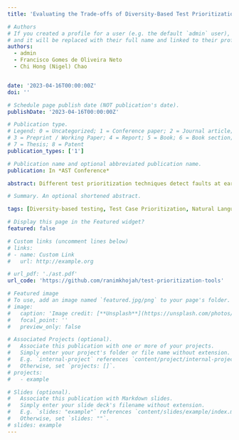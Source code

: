 ```yaml
---
title: 'Evaluating the Trade-offs of Diversity-Based Test Prioritization: An Experiment'

# Authors
# If you created a profile for a user (e.g. the default `admin` user), write the username (folder name) here
# and it will be replaced with their full name and linked to their profile.
authors:
  - admin
  - Francisco Gomes de Oliveira Neto
  - Chi Hong (Nigel) Chao


date: '2023-04-16T00:00:00Z'
doi: ''

# Schedule page publish date (NOT publication's date).
publishDate: '2023-04-16T00:00:00Z'

# Publication type.
# Legend: 0 = Uncategorized; 1 = Conference paper; 2 = Journal article;
# 3 = Preprint / Working Paper; 4 = Report; 5 = Book; 6 = Book section;
# 7 = Thesis; 8 = Patent
publication_types: ['1']

# Publication name and optional abbreviated publication name.
publication: In *AST Conference*

abstract: Different test prioritization techniques detect faults at earlier stages of test execution. To this end, Diversity-based techniques (DBT) have been cost-effective by prioritizing the most dissimilar test cases to maintain effectiveness and coverage with lower resources at different stages of the software development life cycle, called levels of testing (LoT). Diversity is measured on static test specifications to convey how different test cases are from one another. However, there is little research on DBT applied to semantic similarities of words within tests. Moreover, diversity has been extensively studied within individual LoT (unit, integration and system), but the trade-offs of such techniques across different levels are not well understood. This paper aims to reveal relationships between DBT and the LoT, as well as to compare and evaluate the cost-effectiveness and coverage of different diversity measures, namely Jaccard’s Index, Levenshtein, Normalized Compression Distance (NCD), and Semantic Similarity (SS). We perform an experiment on the test suites of 7 open source projects on the unit level, 1 industrial project on the integration level, and 4 industry projects on the system level (where one project is used on both system and integration levels). Our results show that SS increases test coverage for system-level tests, and the differences in failure detection rate of each diversity increase as more prioritised tests execute. In terms of execution time, we report that Jaccard is the fastest, whereas Levenshtein is the slowest and, in some cases, simply infeasible to run. In contrast, Levenshtein detects more failures on integration level, and Jaccard more on system level. 

# Summary. An optional shortened abstract.

tags: [Diversity-based testing, Test Case Prioritization, Natural Language Processing (NLP), Level of Testing (LoT)]

# Display this page in the Featured widget?
featured: false

# Custom links (uncomment lines below)
# links:
# - name: Custom Link
#   url: http://example.org

# url_pdf: './ast.pdf'
url_code: 'https://github.com/ranimkhojah/test-prioritization-tools'

# Featured image
# To use, add an image named `featured.jpg/png` to your page's folder.
# image:
#   caption: 'Image credit: [**Unsplash**](https://unsplash.com/photos/pLCdAaMFLTE)'
#   focal_point: ''
#   preview_only: false

# Associated Projects (optional).
#   Associate this publication with one or more of your projects.
#   Simply enter your project's folder or file name without extension.
#   E.g. `internal-project` references `content/project/internal-project/index.md`.
#   Otherwise, set `projects: []`.
# projects:
#   - example

# Slides (optional).
#   Associate this publication with Markdown slides.
#   Simply enter your slide deck's filename without extension.
#   E.g. `slides: "example"` references `content/slides/example/index.md`.
#   Otherwise, set `slides: ""`.
# slides: example
---
```

<!-- 
{{% callout note %}}
Click the _Cite_ button above to demo the feature to enable visitors to import publication metadata into their reference management software.
{{% /callout %}}

{{% callout note %}}
Create your slides in Markdown - click the _Slides_ button to check out the example.
{{% /callout %}}

Supplementary notes can be added here, including [code, math, and images](https://wowchemy.com/docs/writing-markdown-latex/). -->
